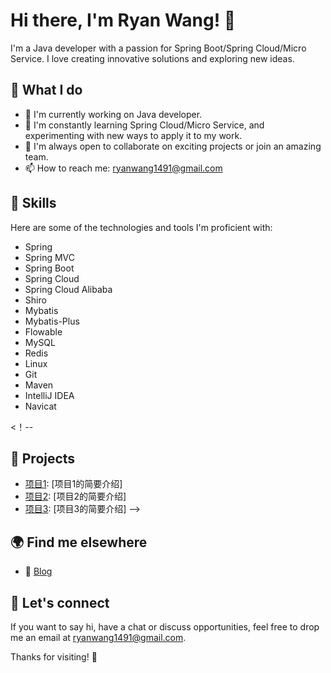 # Hi there, I'm Ryan Wang! 👋

I'm a Java developer with a passion for Spring Boot/Spring Cloud/Micro Service. I love creating innovative solutions and exploring new ideas.

## 🔭 What I do

- 🚀 I'm currently working on Java developer.
- 🌱 I'm constantly learning Spring Cloud/Micro Service, and experimenting with new ways to apply it to my work.
- 👯 I'm always open to collaborate on exciting projects or join an amazing team.
- 📫 How to reach me: ryanwang1491@gmail.com

## 🚀 Skills

Here are some of the technologies and tools I'm proficient with:

- Spring
- Spring MVC
- Spring Boot
- Spring Cloud
- Spring Cloud Alibaba
- Shiro
- Mybatis
- Mybatis-Plus
- Flowable
- MySQL
- Redis
- Linux
- Git
- Maven
- IntelliJ IDEA
- Navicat

<！--
## 🌟 Projects

- [项目1](https://github.com/[你的Github用户名]/[项目1]): [项目1的简要介绍]
- [项目2](https://github.com/[你的Github用户名]/[项目2]): [项目2的简要介绍]
- [项目3](https://github.com/[你的Github用户名]/[项目3]): [项目3的简要介绍]
-->

## 🌍 Find me elsewhere

- 📝 [Blog](https://www.ifreesync.com/)

## 💬 Let's connect

If you want to say hi, have a chat or discuss opportunities, feel free to drop me an email at ryanwang1491@gmail.com.

Thanks for visiting! 👀
